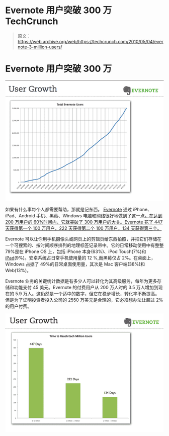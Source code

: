 # Evernote 用户突破 300 万 TechCrunch

> 原文：<https://web.archive.org/web/https://techcrunch.com/2010/05/04/evernote-3-million-users/>

# Evernote 用户突破 300 万

![](img/b6dec5abc48a02d40b83095faef9cab9.png)

如果有什么事每个人都需要帮助，那就是记东西。 [Evernote](https://web.archive.org/web/20221007010633/http://www.evernote.com/) 通过 iPhone、iPad、Android 手机、黑莓、Windows 电脑和网络很好地做到了这一点[。在达到 200 万用户的 60%时间内，它就突破了 300 万用户的大关。Evernote 花了 447 天获得第一个 100 万用户，222 天获得第二个 100 万用户，134 天获得第三个。](https://web.archive.org/web/20221007010633/https://beta.techcrunch.com/2008/02/21/extend-your-brain-with-evernote-private-beta-invites/)

Evernote 可以让你用手机摄像头或网页上的剪辑页给东西拍照，并把它们存储在一个可搜索的、按时间顺序排列的地理标签记录带中。它的日常移动使用中有整整 79%是在 iPhone OS 上，包括 iPhone 本身(63%)、iPod Touch(7%)和[iPad](https://web.archive.org/web/20221007010633/http://blog.evernote.com/2010/04/03/evernote-for-ipad-is-here/)(9%)。安卓系统占日常手机使用量的 12 %,而黑莓仅占 2%。在桌面上，Windows 占据了 49%的日常桌面使用量，其次是 Mac 客户端(38%)和 Web(13%)。

Evernote 业务的关键统计数据是有多少人可以转化为其高级服务，每年为更多存储和功能支付 45 美元。Evernote 的付费用户从 200 万人时的 3.5 万人增加到现在的 5.9 万人。这仍然是一个适中的数字，但它在稳步增长，转化率不断提高。但是为了证明投资者投入公司的 2550 万美元是合理的，它必须想办法让超过 2%的用户付费。

![](img/b9710017dc8d5ac1fdc0a176d5b9e08e.png)